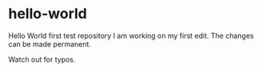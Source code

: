 # hello-world
Hello World first test repository
I am working on my first edit.
The changes can be made permanent.

Watch out for typos.
